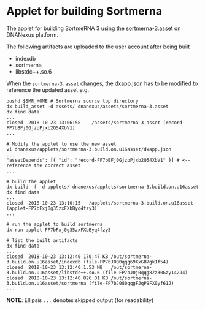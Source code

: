 # Applet for building Sortmerna

The applet for building SortmeRNA 3 using the [sortmerna-3.asset](https://github.com/biocore/sortmerna/tree/master/dnanexus/assets/sortmerna-3.asset) on DNANexus platform.

The following artifacts are uploaded to the user account after being built
* indexdb
* sortmerna
* libstdc++.so.6

When the `sortmerna-3.asset` changes, the [dxapp.json](https://github.com/biocore/sortmerna/blob/master/dnanexus/applets/sortmerna-3.build.on.u16asset/dxapp.json) has to be modified to reference the updated asset e.g.

```
pushd $SMR_HOME # Sortmerna source top directory
dx build_asset -d assets/ dnanexus/assets/sortmerna-3.asset
dx find data
...
closed  2018-10-23 13:06:58    /assets/sortmerna-3.asset (record-FP7bBFj0GjzpPjxb2Q54XbV1)
...

# Modify the applet to use the new asset
vi dnanexus/applets/sortmerna-3.build.on.u16asset/dxapp.json
...
"assetDepends": [{ "id": "record-FP7bBFj0GjzpPjxb2Q54XbV1" }] # <-- reference the correct asset
...

# build the applet
dx build -f -d applets/ dnanexus/applets/sortmerna-3.build.on.u16asset
dx find data
...
closed  2018-10-23 13:10:15   /applets/sortmerna-3.build.on.u16asset (applet-FP7bFxj0g35zxFXbByq4fzy3)
...

# run the applet to build sortmerna
dx run applet-FP7bFxj0g35zxFXbByq4fzy3

# list the built artifacts
dx find data
...
closed  2018-10-23 13:12:40 170.47 KB /out/sortmerna-3.build.on.u16asset/indexdb (file-FP7bJ0Q0qqg69XxGB7gk1f54)
closed  2018-10-23 13:12:40 1.53 MB   /out/sortmerna-3.build.on.u16asset/libstdc++.so.6 (file-FP7bJ0j0qqg8Zz30Gzy142J4)
closed  2018-10-23 13:12:40 826.01 KB /out/sortmerna-3.build.on.u16asset/sortmerna (file-FP7bJ080qqgFJqP9FX0yf61J)
...
```
**NOTE**: Ellipsis `...` denotes skipped output (for readability)
